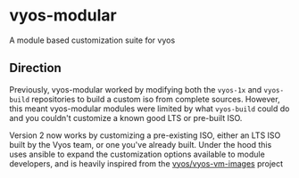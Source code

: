 # vyos-modular

A module based customization suite for vyos

## Direction

Previously, vyos-modular worked by modifying both the `vyos-1x` and `vyos-build` repositories to build a custom iso from complete sources. However, this meant vyos-modular modules were limited by what `vyos-build` could do and you couldn't customize a known good LTS or pre-built ISO.

Version 2 now works by customizing a pre-existing ISO, either an LTS ISO built by the Vyos team, or one you've already built. Under the hood this uses ansible to expand the customization options available to module developers, and is heavily inspired from the [vyos/vyos-vm-images](https://github.com/vyos/vyos-vm-images) project